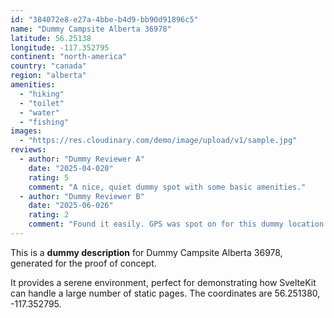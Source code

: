 ```yaml
---
id: "384072e8-e27a-4bbe-b4d9-bb90d91896c5"
name: "Dummy Campsite Alberta 36978"
latitude: 56.25138
longitude: -117.352795
continent: "north-america"
country: "canada"
region: "alberta"
amenities:
  - "hiking"
  - "toilet"
  - "water"
  - "fishing"
images:
  - "https://res.cloudinary.com/demo/image/upload/v1/sample.jpg"
reviews:
  - author: "Dummy Reviewer A"
    date: "2025-04-020"
    rating: 5
    comment: "A nice, quiet dummy spot with some basic amenities."
  - author: "Dummy Reviewer B"
    date: "2025-06-026"
    rating: 2
    comment: "Found it easily. GPS was spot on for this dummy location."
---
```


This is a **dummy description** for Dummy Campsite Alberta 36978, generated for the proof of concept.

It provides a serene environment, perfect for demonstrating how SvelteKit can handle a large number of static pages. The coordinates are 56.251380, -117.352795.
